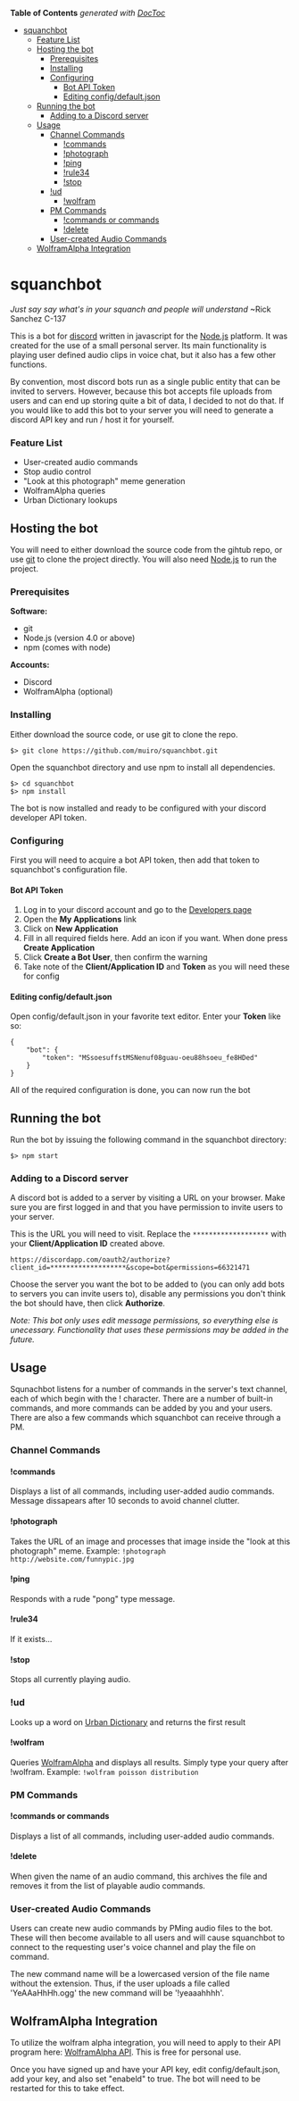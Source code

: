 <!-- START doctoc generated TOC please keep comment here to allow auto update -->
<!-- DON'T EDIT THIS SECTION, INSTEAD RE-RUN doctoc TO UPDATE -->
**Table of Contents**  *generated with [DocToc](https://github.com/thlorenz/doctoc)*

- [squanchbot](#squanchbot)
    - [Feature List](#feature-list)
  - [Hosting the bot](#hosting-the-bot)
    - [Prerequisites](#prerequisites)
    - [Installing](#installing)
    - [Configuring](#configuring)
      - [Bot API Token](#bot-api-token)
      - [Editing config/default.json](#editing-configdefaultjson)
  - [Running the bot](#running-the-bot)
    - [Adding to a Discord server](#adding-to-a-discord-server)
  - [Usage](#usage)
    - [Channel Commands](#channel-commands)
      - [!commands](#commands)
      - [!photograph](#photograph)
      - [!ping](#ping)
      - [!rule34](#rule34)
      - [!stop](#stop)
    - [!ud](#ud)
      - [!wolfram](#wolfram)
    - [PM Commands](#pm-commands)
      - [!commands or commands](#commands-or-commands)
      - [!delete](#delete)
    - [User-created Audio Commands](#user-created-audio-commands)
  - [WolframAlpha Integration](#wolframalpha-integration)

<!-- END doctoc generated TOC please keep comment here to allow auto update -->

# squanchbot
*Just say say what's in your squanch and people will understand* ~Rick Sanchez C-137

This is a bot for [discord](https://discordapp.com) written in javascript for the [Node.js](https://nodejs.org) platform. It was created for the use of a small personal server. Its main functionality is playing user defined audio clips in voice chat, but it also has a few other functions. 

By convention, most discord bots run as a single public entity that can be invited to servers. However, because this bot accepts file uploads from users and can end up storing quite a bit of data, I decided to not do that. If you would like to add this bot to your server you will need to generate a discord API key and run / host it for yourself.

### Feature List
+ User-created audio commands
+ Stop audio control
+ "Look at this photograph" meme generation
+ WolframAlpha queries
+ Urban Dictionary lookups

## Hosting the bot

You will need to either download the source code from the gihtub repo, or use [git](https://git-scm.com/) to clone the project directly. You will also need [Node.js](https://nodejs.org) to run the project.

### Prerequisites

**Software:**
+ git 
+ Node.js (version 4.0 or above)
+ npm (comes with node)

**Accounts:**
+ Discord
+ WolframAlpha (optional)

### Installing

Either download the source code, or use git to clone the repo.

```
$> git clone https://github.com/muiro/squanchbot.git
```

Open the squanchbot directory and use npm to install all dependencies.
```
$> cd squanchbot
$> npm install
```

The bot is now installed and ready to be configured with your discord developer API token.

### Configuring

First you will need to acquire a bot API token, then add that token to squanchbot's configuration file.

#### Bot API Token

1. Log in to your discord account and go to the [Developers page](https://discordapp.com/developers/)
1. Open the **My Applications** link
1. Click on **New Application**
1. Fill in all required fields here. Add an icon if you want. When done press **Create Application**
1. Click **Create a Bot User**, then confirm the warning
1. Take note of the **Client/Application ID** and **Token** as you will need these for config

#### Editing config/default.json

Open config/default.json in your favorite text editor. Enter your **Token** like so:
```
{
	"bot": {
		"token": "MSsoesuffstMSNenuf08guau-oeu88hsoeu_fe8HDed"
	}
}
```

All of the required configuration is done, you can now run the bot

## Running the bot

Run the bot by issuing the following command in the squanchbot directory:
```
$> npm start
```

### Adding to a Discord server

A discord bot is added to a server by visiting a URL on your browser. Make sure you are first logged in and that you have permission to invite users to your server.

This is the URL you will need to visit. Replace the ```*******************``` with your **Client/Application ID** created above.
```
https://discordapp.com/oauth2/authorize?client_id=*******************&scope=bot&permissions=66321471
```

Choose the server you want the bot to be added to (you can only add bots to servers you can invite users to), disable any permissions you don't think the bot should have, then click **Authorize**.

*Note: This bot only uses edit message permissions, so everything else is unecessary. Functionality that uses these permissions may be added in the future.*

## Usage

Squnachbot listens for a number of commands in the server's text channel, each of which begin with the ! character. There are a number of built-in commands, and more commands can be added by you and your users. There are also a few commands which squanchbot can receive through a PM.

### Channel Commands

#### !commands
Displays a list of all commands, including user-added audio commands. Message dissapears after 10 seconds to avoid channel clutter.

#### !photograph
Takes the URL of an image and processes that image inside the "look at this photograph" meme.
Example: ```!photograph http://website.com/funnypic.jpg```

#### !ping
Responds with a rude "pong" type message.

#### !rule34
If it exists...

#### !stop
Stops all currently playing audio.

### !ud
Looks up a word on [Urban Dictionary](http://www.urbandictionary.com) and returns the first result

#### !wolfram 
Queries [WolframAlpha](https://www.wolframalpha.com) and displays all results. Simply type your query after !wolfram.
Example: ```!wolfram poisson distribution```

### PM Commands

#### !commands or commands
Displays a list of all commands, including user-added audio commands.

#### !delete
When given the name of an audio command, this archives the file and removes it from the list of playable audio commands.

### User-created Audio Commands

Users can create new audio commands by PMing audio files to the bot. These will then become available to all users and will cause squanchbot to connect to the requesting user's voice channel and play the file on command.

The new command name will be a lowercased version of the file name without the extension. Thus, if the user uploads a file called 'YeAAaHhHh.ogg' the new command will be '!yeaaahhhh'.

## WolframAlpha Integration

To utilize the wolfram alpha integration, you will need to apply to their API program here: [WolframAlpha API](http://products.wolframalpha.com/api/). This is free for personal use.

Once you have signed up and have your API key, edit config/default.json, add your key, and also set "enabeld" to true. The bot will need to be restarted for this to take effect.